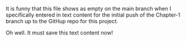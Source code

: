 It is funny that this file shows as empty on the main branch when I specifically entered in text content for the initial push of the Chapter-1 branch up to the GitHup repo for this project.

Oh well. It must save this text content now!